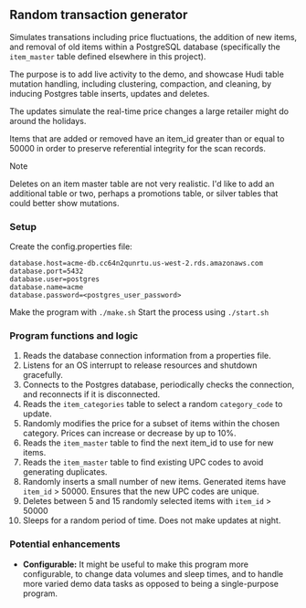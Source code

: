 ## Random transaction generator

Simulates transations including price fluctuations, the addition of new items, and removal of old items
within a PostgreSQL database (specifically the `item_master` table defined elsewhere in this project).

The purpose is to add live activity to the demo, and showcase Hudi table mutation handling, including clustering, compaction, and cleaning, by inducing Postgres table inserts, updates and deletes.

The updates simulate the real-time price changes a large retailer might do around the holidays.

Items that are added or removed have an item_id greater than or equal to 50000 in order to preserve referential integrity for the scan records.

> [!NOTE]
>
> Deletes on an item master table are not very realistic. I'd like to add an additional table or two, perhaps a promotions table, or silver tables that could better show mutations.



### Setup

Create the config.properties file:

```
database.host=acme-db.cc64n2qunrtu.us-west-2.rds.amazonaws.com
database.port=5432
database.user=postgres
database.name=acme
database.password=<postgres_user_password>
```

Make the program with `./make.sh`
Start the process using `./start.sh`

### Program functions and logic

1. Reads the database connection information from a properties file.
2. Listens for an OS interrupt to release resources and shutdown gracefully.
3. Connects to the Postgres database, periodically checks the connection, and reconnects if it is disconnected.
4. Reads the `item_categories` table to select a random `category_code` to update.
5. Randomly modifies the price for a subset of items within the chosen category. Prices can increase or decrease by up to 10%.
6. Reads the `item_master` table to find the next item_id to use for new items.
7. Reads the `item_master` table to find existing UPC codes to avoid generating duplicates.
8. Randomly inserts a small number of new items. Generated items have `item_id` > 50000. Ensures that the new UPC codes are unique.
9. Deletes between 5 and 15 randomly selected items with `item_id` > 50000
10. Sleeps for a random period of time. Does not make updates at night.

### Potential enhancements

- **Configurable:** It might be useful to make this program more configurable,
  to change data volumes and sleep times, and to handle more varied
  demo data tasks as opposed to being a single-purpose program.
